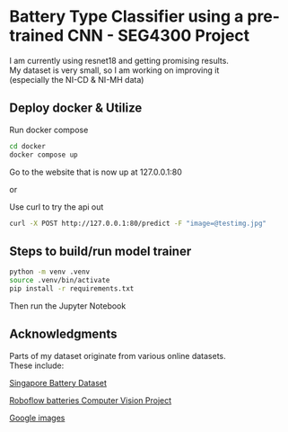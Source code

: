 # Battery Type Classifier using a pre-trained CNN - SEG4300 Project
I am currently using resnet18 and getting promising results. \
My dataset is very small, so I am working on improving it \
(especially the NI-CD & NI-MH data)

## Deploy docker & Utilize
Run docker compose
```bash
cd docker
docker compose up
```
Go to the website that is now up at 127.0.0.1:80

or

Use curl to try the api out
```bash
curl -X POST http://127.0.0.1:80/predict -F "image=@testimg.jpg"
```

## Steps to build/run model trainer
```bash
python -m venv .venv
source .venv/bin/activate
pip install -r requirements.txt
```
Then run the Jupyter Notebook

## Acknowledgments
Parts of my dataset originate from various online datasets. \
These include:

[Singapore Battery Dataset](https://github.com/FriedrichZhao/Singapore_Battery_Dataset)

[Roboflow batteries Computer Vision Project](https://universe.roboflow.com/school-gchcr/batteries-1aib9)

[Google images](https://www.google.com/imghp?hl=en&authuser=0&ogbl)